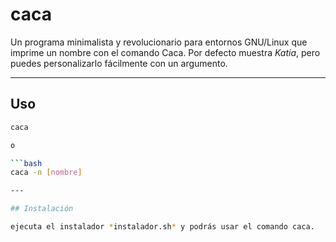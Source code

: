 # caca

Un programa minimalista y revolucionario para entornos GNU/Linux que imprime un nombre con el comando Caca.
Por defecto muestra *Katia*, pero puedes personalizarlo fácilmente con un argumento.

---

## Uso

```bash
caca

o

```bash
caca -n [nombre]

---

## Instalación

ejecuta el instalador *instalador.sh* y podrás usar el comando caca.
